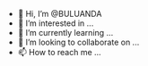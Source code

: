 - 👋 Hi, I’m @BULUANDA
- 👀 I’m interested in ...
- 🌱 I’m currently learning ...
- 💞️ I’m looking to collaborate on ...
- 📫 How to reach me ...

<!---
BULUANDA/BULUANDA is a ✨ special ✨ repository because its `README.md` (this file) appears on your GitHub profile.
You can click the Preview link to take a look at your changes.
--->

